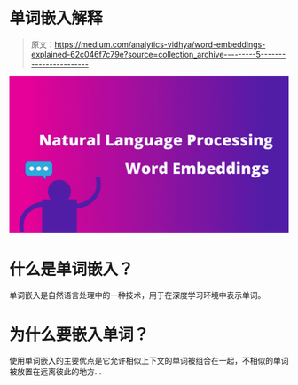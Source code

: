 # 单词嵌入解释

> 原文：<https://medium.com/analytics-vidhya/word-embeddings-explained-62c046f7c79e?source=collection_archive---------5----------------------->

![](img/bcb077ae875f5c2c698340f3432d92be.png)

# **什么是单词嵌入？**

单词嵌入是自然语言处理中的一种技术，用于在深度学习环境中表示单词。

# 为什么要嵌入单词？

使用单词嵌入的主要优点是它允许相似上下文的单词被组合在一起，不相似的单词被放置在远离彼此的地方…